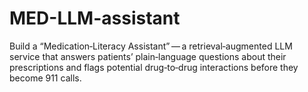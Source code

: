 # MED-LLM-assistant
Build a “Medication‑Literacy Assistant” — a retrieval‑augmented LLM service that answers patients’ plain‑language questions about their prescriptions and flags potential drug‑to‑drug interactions before they become 911 calls.
